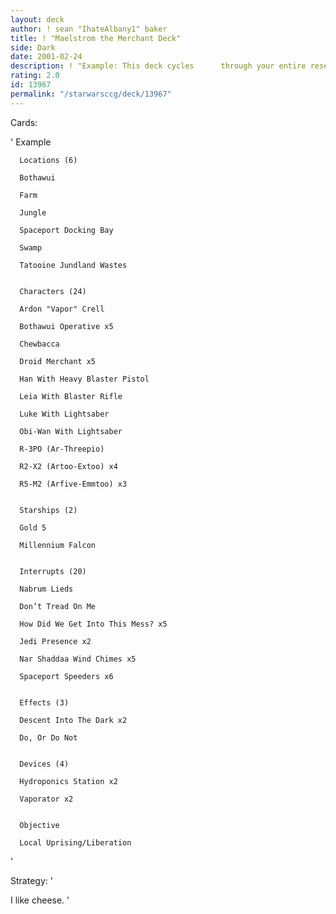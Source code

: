 ```yaml
---
layout: deck
author: ! sean "IhateAlbany1" baker
title: ! "Maelstrom the Merchant Deck"
side: Dark
date: 2001-02-24
description: ! "Example: This deck cycles      through your entire reserve deck      in two turns allowing you to set      up massive battles, drains and      regeneration before the opponent      can react."
rating: 2.0
id: 13967
permalink: "/starwarsccg/deck/13967"
---
```

Cards: 

'      Example


      Locations (6) 

      Bothawui 

      Farm 

      Jungle 

      Spaceport Docking Bay 

      Swamp 

      Tatooine Jundland Wastes 


      Characters (24) 

      Ardon "Vapor" Crell 

      Bothawui Operative x5 

      Chewbacca 

      Droid Merchant x5 

      Han With Heavy Blaster Pistol 

      Leia With Blaster Rifle 

      Luke With Lightsaber 

      Obi-Wan With Lightsaber 

      R-3PO (Ar-Threepio) 

      R2-X2 (Artoo-Extoo) x4 

      R5-M2 (Arfive-Emmtoo) x3 


      Starships (2) 

      Gold 5 

      Millennium Falcon 


      Interrupts (20) 

      Nabrum Lieds

      Don’t Tread On Me 

      How Did We Get Into This Mess? x5 

      Jedi Presence x2 

      Nar Shaddaa Wind Chimes x5 

      Spaceport Speeders x6 


      Effects (3)

      Descent Into The Dark x2 

      Do, Or Do Not 


      Devices (4) 

      Hydroponics Station x2 

      Vaporator x2 


      Objective 

      Local Uprising/Liberation 


'

Strategy: '

I like cheese. '
